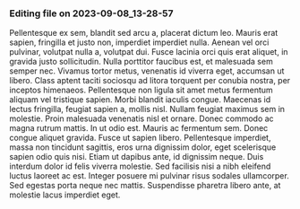 

### Editing file on 2023-09-08_13-28-57

Pellentesque ex sem, blandit sed arcu a, placerat dictum leo. Mauris erat sapien, fringilla et justo non, imperdiet imperdiet nulla. Aenean vel orci pulvinar, volutpat nulla a, volutpat dui. Fusce lacinia orci quis erat aliquet, in gravida justo sollicitudin. Nulla porttitor faucibus est, et malesuada sem semper nec. Vivamus tortor metus, venenatis id viverra eget, accumsan ut libero. Class aptent taciti sociosqu ad litora torquent per conubia nostra, per inceptos himenaeos. Pellentesque non ligula sit amet metus fermentum aliquam vel tristique sapien. Morbi blandit iaculis congue. Maecenas id lectus fringilla, feugiat sapien a, mollis nisl. Nullam feugiat maximus sem in molestie. Proin malesuada venenatis nisl et ornare. Donec commodo ac magna rutrum mattis.
In ut odio est. Mauris ac fermentum sem. Donec congue aliquet gravida. Fusce ut sapien libero. Pellentesque imperdiet, massa non tincidunt sagittis, eros urna dignissim dolor, eget scelerisque sapien odio quis nisi. Etiam ut dapibus ante, id dignissim neque. Duis interdum dolor id felis viverra molestie. Sed facilisis nisi a nibh eleifend luctus laoreet ac est. Integer posuere mi pulvinar risus sodales ullamcorper. Sed egestas porta neque nec mattis. Suspendisse pharetra libero ante, at molestie lacus imperdiet eget.


